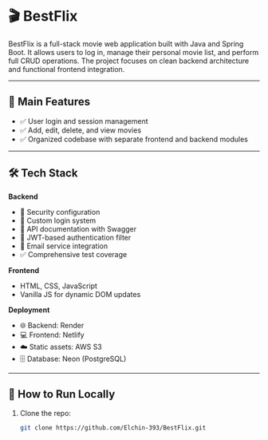 # 🎬 BestFlix

BestFlix is a full-stack movie web application built with Java and Spring Boot. It allows users to log in, manage their personal movie list, and perform full CRUD operations. The project focuses on clean backend architecture and functional frontend integration.

---

## 🔧 Main Features

- ✅ User login and session management
- ✅ Add, edit, delete, and view movies
- ✅ Organized codebase with separate frontend and backend modules

---

## 🛠️ Tech Stack

**Backend**  
- 🔐 Security configuration
- 🔑 Custom login system
- 📄 API documentation with Swagger
- 🧪 JWT-based authentication filter
- 📧 Email service integration
- ✅ Comprehensive test coverage


**Frontend**  
- HTML, CSS, JavaScript  
- Vanilla JS for dynamic DOM updates  

**Deployment**  
- 🌐 Backend: Render
- 💻 Frontend: Netlify
- ☁️ Static assets: AWS S3
- 🗄️ Database: Neon (PostgreSQL)

---

## 🚀 How to Run Locally

1. Clone the repo:
   ```bash
   git clone https://github.com/Elchin-393/BestFlix.git
